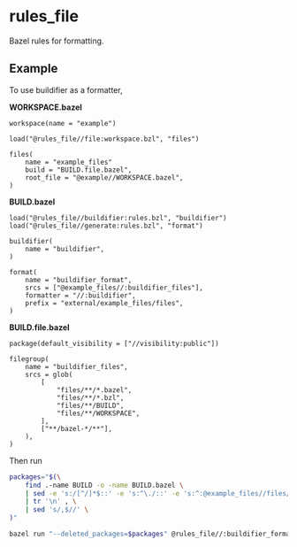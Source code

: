 # rules_file

Bazel rules for formatting.

## Example

To use buildifier as a formatter,

**WORKSPACE.bazel**

```bzl
workspace(name = "example")

load("@rules_file//file:workspace.bzl", "files")

files(
    name = "example_files"
    build = "BUILD.file.bazel",
    root_file = "@example//WORKSPACE.bazel",
)
```

**BUILD.bazel**

```bzl
load("@rules_file//buildifier:rules.bzl", "buildifier")
load("@rules_file//generate:rules.bzl", "format")

buildifier(
    name = "buildifier",
)

format(
    name = "buildifier_format",
    srcs = ["@example_files//:buildifier_files"],
    formatter = "//:buildifier",
    prefix = "external/example_files/files",
)
```

**BUILD.file.bazel**

```bzl
package(default_visibility = ["//visibility:public"])

filegroup(
    name = "buildifier_files",
    srcs = glob(
        [
            "files/**/*.bazel",
            "files/**/*.bzl",
            "files/**/BUILD",
            "files/**/WORKSPACE",
        ],
        ["**/bazel-*/**"],
    ),
)
```

Then run

```sh
packages="$(\
    find .-name BUILD -o -name BUILD.bazel \
    | sed -e 's:/[^/]*$::' -e 's:^\./::' -e 's:^:@example_files//files/:' -e 's:/.$::' \
    | tr '\n' , \
    | sed 's/,$//' \
)"

bazel run "--deleted_packages=$packages" @rules_file//:buildifier_format -- write
```
